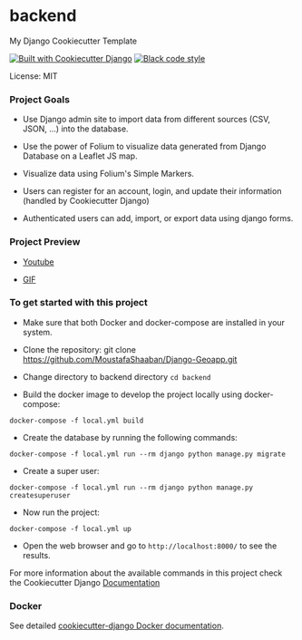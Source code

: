 # backend

My Django Cookiecutter Template

[![Built with Cookiecutter Django](https://img.shields.io/badge/built%20with-Cookiecutter%20Django-ff69b4.svg?logo=cookiecutter)](https://github.com/cookiecutter/cookiecutter-django/)
[![Black code style](https://img.shields.io/badge/code%20style-black-000000.svg)](https://github.com/ambv/black)

License: MIT


###  Project Goals

* Use Django admin site to import data from different sources (CSV, JSON, ...) into the database.

* Use the power of Folium to visualize data generated from Django Database on a Leaflet JS map.

* Visualize data using Folium's Simple Markers.

* Users can register for an account, login, and update their information (handled by Cookiecutter Django)

* Authenticated users can add, import, or export data using django forms.

### Project Preview

* [Youtube](https://www.youtube.com/watch?v=dqDSYeppbGI)

* [GIF](./geoapp.gif)



### To get started with this project

* Make sure that both Docker and docker-compose are installed in your system.

* Clone the repository: git clone https://github.com/MoustafaShaaban/Django-Geoapp.git

* Change directory to backend directory ``` cd backend ```

* Build the docker image to develop the project locally using docker-compose:

``` docker-compose -f local.yml build ```

* Create the database by running the following commands:

` docker-compose -f local.yml run --rm django python manage.py migrate `

* Create a super user:

` docker-compose -f local.yml run --rm django python manage.py createsuperuser `

* Now run the project:

``` docker-compose -f local.yml up ```


* Open the web browser and go to ` http://localhost:8000/ ` to see the results.


For more information about the available commands in this project check the Cookiecutter Django [Documentation](https://cookiecutter-django.readthedocs.io/en/latest/developing-locally-docker.html#build-the-stack)





### Docker

See detailed [cookiecutter-django Docker documentation](http://cookiecutter-django.readthedocs.io/en/latest/deployment-with-docker.html).
